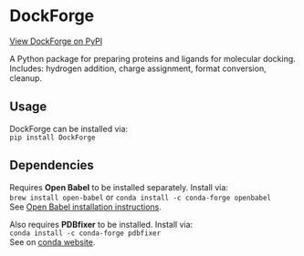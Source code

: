 # DockForge
[View DockForge on PyPI](https://pypi.org/project/DockForge/)  
  
A Python package for preparing proteins and ligands for molecular docking.  
Includes: hydrogen addition, charge assignment, format conversion, cleanup.  

## Usage
DockForge can be installed via:  
```pip install DockForge```  

## Dependencies
Requires **Open Babel** to be installed separately. Install via:  
```brew install open-babel``` or ```conda install -c conda-forge openbabel```  
See [Open Babel installation instructions](https://openbabel.org/docs/Installation/install.html).
  
Also requires **PDBfixer** to be installed. Install via:  
```conda install -c conda-forge pdbfixer```  
See on [conda website](https://anaconda.org/conda-forge/pdbfixer).  

